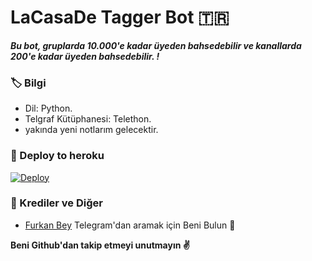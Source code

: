 # LaCasaDe Tagger Bot 🇹🇷
_**Bu bot, gruplarda 10.000'e kadar üyeden bahsedebilir ve kanallarda 200'e kadar üyeden bahsedebilir. !**_

### 🏷 Bilgi
- Dil: Python.
- Telgraf Kütüphanesi: Telethon.
- yakında yeni notlarım gelecektir. 

### 🚀 Deploy to heroku
[![Deploy](https://www.herokucdn.com/deploy/button.svg)](https://heroku.com/deploy?template=https://github.com/Imran95942/islamDeTagger)

### 🎯 Krediler ve Diğer
- [Furkan Bey](https://t.me/Furkanbeyy) Telegram'dan aramak için Beni Bulun 🕺

**Beni Github'dan takip etmeyi unutmayın ✌️**
